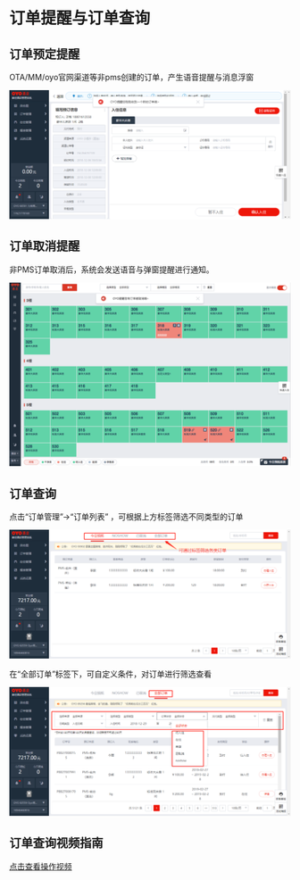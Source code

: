 # 订单提醒与订单查询

## 订单预定提醒

OTA/MM/oyo官网渠道等非pms创建的订单，产生语音提醒与消息浮窗

![&#x65B0;&#x8BA2;&#x5355;&#x63D0;&#x9192;](../.gitbook/assets/image%20%28327%29.png)



## 订单取消提醒

非PMS订单取消后，系统会发送语音与弹窗提醒进行通知。

![&#x53D6;&#x6D88;&#x63D0;&#x9192;](../.gitbook/assets/image%20%2855%29.png)

## 订单查询

点击“订单管理”→“订单列表” ，可根据上方标签筛选不同类型的订单

![](../.gitbook/assets/image%20%28176%29.png)

在“全部订单”标签下，可自定义条件，对订单进行筛选查看

![](../.gitbook/assets/image%20%28326%29.png)

## 订单查询视频指南

[点击查看操作视频](http://v.qq.com/x/page/d0844pmx2t5.html)

